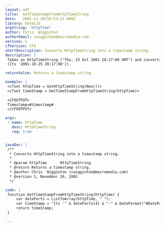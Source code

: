 ```yaml
---
layout: udf
title:  GetTimeStampFromHttpTimeString
date:   2001-11-26T14:53:21.000Z
library: DateLib
argString: "httpTime"
author: Chris  Wigginton
authorEmail: cwigginton@macromedia.com
version: 1
cfVersion: CF5
shortDescription: Converts HttpTimeString into a timestamp string.
description: |
 Takes an HttpTimeString ("Thu, 25 Oct 2001 20:17:00 GMT") and converts it to a timestamp
 ({ts '2001-10-25 20:17:00'}).

returnValue: Returns a timestamp string.

example: |
 <cfset httpTime = GetHttpTimeString(Now())>
 <cfset timeStamp = GetTimeStampFromHttpTimeString(httpTime)>
 
 <CFOUTPUT>
 Timestamp=#timestamp#
 </CFOUTPUT>

args:
 - name: httpTime
   desc: HttpTimeString
   req: true


javaDoc: |
 /**
  * Converts HttpTimeString into a timestamp string.
  * 
  * @param httpTime      HttpTimeString 
  * @return Returns a timestamp string. 
  * @author Chris  Wigginton (cwigginton@macromedia.com) 
  * @version 1, November 26, 2001 
  */

code: |
 function GetTimeStampFromHttpTimeString(httpTime) {
     var dateParts = ListToArray(httpTime, " ");
     var timeStamp = "{ts '" & dateParts[4] & "-" & DateFormat("#DateParts[3]#/1/2000", "mm") & "-" & dateParts[2] & " " & dateParts[5] & "'}";
     return timeStamp;
 }

---
```


